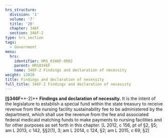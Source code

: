 ```yaml
---
hrs_structure:
  division: '1'
  volume: '7'
  title: '20'
  chapter: 346F
  section: 346F-2
type: hrs_section
tags:
  - Government
menu:
  hrs:
    identifier: HRS_0346F-0002
    parent: HRS0346F
    name: 346F-2 Findings and declaration of necessity
weight: 12010
title: Findings and declaration of necessity
full_title: 346F-2 Findings and declaration of necessity
---
```

**[§346F****-2]** **Findings and declaration of necessity.** It is the intent of the legislature to establish a special fund within the state treasury to receive revenue from the nursing facility sustainability fee to be administered by the department, which shall use the revenue from the fee and associated federal medicaid matching funds to make payments to nursing facilities and for other purposes as set forth in this chapter. [L 2012, c 156, pt of §2, §5; am L 2013, c 142, §§2(1), 3; am L 2014, c 124, §2; am L 2015, c 69, §2]